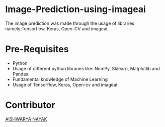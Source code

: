 # Image-Prediction-using-imageai
The image prediction was made through the usage of libraries namely;Tensorflow, Keras, Open-CV and imageai. 

# Pre-Requisites
- Python
- Usage of different python libraries like: NumPy, Sklearn, Matplotlib and Pandas.
- Fundamental knowledge of Machine Learning
- Usage of Tensorflow, Keras, Open-cv and imageai

# Contributor
[AISHWARYA NAYAK](https://github.com/A1SHWARYANAYAK)
